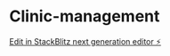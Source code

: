 # Clinic-management

[Edit in StackBlitz next generation editor ⚡️](https://stackblitz.com/~/github.com/dranandnandi/Clinic-management)